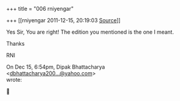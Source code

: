 +++
title = "006 rniyengar"

+++
[[rniyengar	2011-12-15, 20:19:03 [Source](https://groups.google.com/g/bvparishat/c/o8oI-W60mCw)]]



Yes Sir, You are right! The edition you mentioned is the one I meant.

Thanks

RNI

On Dec 15, 6:54pm, Dipak Bhattacharya \<[dbhattacharya200...@yahoo.com]()\>  
wrote:



